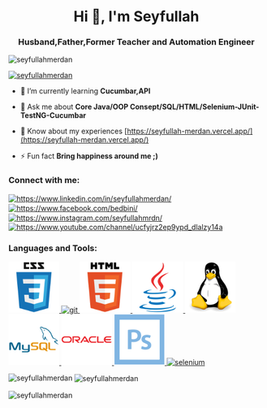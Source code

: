 
<h1 align="center">Hi 👋, I'm Seyfullah</h1>
<h3 align="center">Husband,Father,Former Teacher and Automation Engineer</h3>

<p align="left"> <img src="https://komarev.com/ghpvc/?username=seyfullahmerdan&label=Profile%20views&color=0e75b6&style=flat" alt="seyfullahmerdan" /> </p>

<p align="left"> <a href="https://github.com/ryo-ma/github-profile-trophy"><img src="https://github-profile-trophy.vercel.app/?username=seyfullahmerdan" alt="seyfullahmerdan" /></a> </p>

- 🌱 I’m currently learning **Cucumbar,API**

- 💬 Ask me about **Core Java/OOP Consept/SQL/HTML/Selenium-JUnit-TestNG-Cucumbar**

- 📄 Know about my experiences [https://seyfullah-merdan.vercel.app/](https://seyfullah-merdan.vercel.app/)

- ⚡ Fun fact **Bring happiness around me ;)**

<h3 align="left">Connect with me:</h3>
<p align="left">
<a href="https://linkedin.com/in/seyfullahmerdan/" target="blank"><img align="center" src="https://raw.githubusercontent.com/rahuldkjain/github-profile-readme-generator/master/src/images/icons/Social/linked-in-alt.svg" alt="https://www.linkedin.com/in/seyfullahmerdan/" height="30" width="40" /></a>
<a href="https://fb.com/bedbini/" target="blank"><img align="center" src="https://raw.githubusercontent.com/rahuldkjain/github-profile-readme-generator/master/src/images/icons/Social/facebook.svg" alt="https://www.facebook.com/bedbini/" height="30" width="40" /></a>
<a href="https://instagram.com/seyfullahmrdn/" target="blank"><img align="center" src="https://raw.githubusercontent.com/rahuldkjain/github-profile-readme-generator/master/src/images/icons/Social/instagram.svg" alt="https://www.instagram.com/seyfullahmrdn/" height="30" width="40" /></a>
<a href="https://www.youtube.com/c/Seyfullah Merdan" target="blank"><img align="center" src="https://raw.githubusercontent.com/rahuldkjain/github-profile-readme-generator/master/src/images/icons/Social/youtube.svg" alt="https://www.youtube.com/channel/ucfyjrz2ep9ypd_dlalzy14a" height="30" width="40" /></a>
</p>

<h3 align="left">Languages and Tools:</h3>
<p align="left"> <a href="https://www.w3schools.com/css/" target="_blank" rel="noreferrer"> <img src="https://raw.githubusercontent.com/devicons/devicon/master/icons/css3/css3-original-wordmark.svg" alt="css3" width="100" height="100"/> </a> <a href="https://git-scm.com/" target="_blank" rel="noreferrer"> <img src="https://www.vectorlogo.zone/logos/git-scm/git-scm-icon.svg" alt="git" width="100" height="100"/> </a> <a href="https://www.w3.org/html/" target="_blank" rel="noreferrer"> <img src="https://raw.githubusercontent.com/devicons/devicon/master/icons/html5/html5-original-wordmark.svg" alt="html5" width="100" height="100"/> </a> <a href="https://www.java.com" target="_blank" rel="noreferrer"> <img src="https://raw.githubusercontent.com/devicons/devicon/master/icons/java/java-original.svg" alt="java" width="100" height="100"/> </a> <a href="https://www.linux.org/" target="_blank" rel="noreferrer"> <img src="https://raw.githubusercontent.com/devicons/devicon/master/icons/linux/linux-original.svg" alt="linux" width="100" height="100"/> </a> <a href="https://www.mysql.com/" target="_blank" rel="noreferrer"> <img src="https://raw.githubusercontent.com/devicons/devicon/master/icons/mysql/mysql-original-wordmark.svg" alt="mysql" width="100" height="100"/> </a> <a href="https://www.oracle.com/" target="_blank" rel="noreferrer"> <img src="https://raw.githubusercontent.com/devicons/devicon/master/icons/oracle/oracle-original.svg" alt="oracle" width="100" height="100"/> </a> <a href="https://www.photoshop.com/en" target="_blank" rel="noreferrer"> <img src="https://raw.githubusercontent.com/devicons/devicon/master/icons/photoshop/photoshop-line.svg" alt="photoshop" width="100" height="100"/> </a> <a href="https://www.selenium.dev" target="_blank" rel="noreferrer"> <img src="https://raw.githubusercontent.com/detain/svg-logos/780f25886640cef088af994181646db2f6b1a3f8/svg/selenium-logo.svg" alt="selenium" width="100" height="100"/> </a> </p>

<p><img align="left" src="https://github-readme-stats.vercel.app/api/top-langs?username=seyfullahmerdan&show_icons=true&locale=en&layout=compact" alt="seyfullahmerdan" /></p>

<p>&nbsp;<img align="center" src="https://github-readme-stats.vercel.app/api?username=seyfullahmerdan&show_icons=true&locale=en" alt="seyfullahmerdan" /></p>

<p><img align="center" src="https://github-readme-streak-stats.herokuapp.com/?user=seyfullahmerdan&" alt="seyfullahmerdan" /></p>
